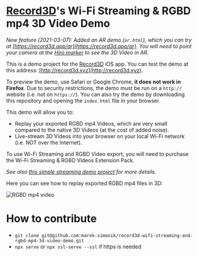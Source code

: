 # [Record3D](https://record3d.app)'s Wi-Fi Streaming & RGBD mp4 3D Video Demo

*New feature (2021-03-07): Added an AR demo (`ar.html`), which you can try at [https://record3d.app/ar](https://record3d.app/ar). You will need to point your camera at the [Hiro marker](https://stemkoski.github.io/AR-Examples/markers/hiro.png) to see the 3D Video in AR.* 

This is a demo project for the [Record3D](https://record3d.app) iOS app. You can test the demo at this address: [http://record3d.xyz](http://record3d.xyz).

To preview the demo, use Safari or Google Chrome, **it does not work in Firefox**. Due to security restrictions, the demo must be run on a `http://` website (i.e. not on `https://`). You can also try the demo by downloading this repository and opening the `index.html` file in your browser.

This demo will allow you to:
 
- Replay your exported RGBD mp4 Videos, which are very small compared to the native 3D Videos (at the cost of added noise).
- Live-stream 3D Videos into your browser on your local Wi-Fi network (i.e. NOT over the Internet).

To use Wi-Fi Streaming and RGBD Video export, you will need to purchase the Wi-Fi Streaming & RGBD Videos Extension Pack.

*See also [this simple streaming demo project](https://github.com/marek-simonik/record3d-simple-wifi-streaming-demo) for more details.*

Here you can see how to replay exported RGBD mp4 files in 3D:

![RGBD mp4 video](record3d_goat_in_3D.gif)


# How to contribute

- `git clone git@github.com:marek-simonik/record3d-wifi-streaming-and-rgbd-mp4-3d-video-demo.git`
- `npx serve` or `npx ssl-serve --ssl` if https is needed
